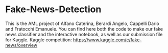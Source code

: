 # Fake-News-Detection

This is the AML project of Alfano Caterina, Berardi Angelo, Cappelli Dario and Fratocchi Emanuele.
You can find here both the code to make our fake news classifier and the interactive notebook, as well as our submission file for Kaggle. 
Kaggle competition: https://www.kaggle.com/c/fake-news/overview
